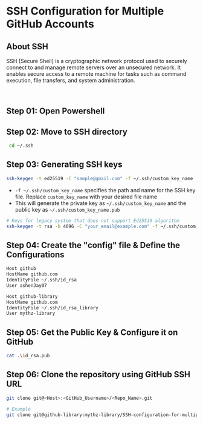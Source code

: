 # SSH Configuration for Multiple GitHub Accounts

## About SSH

SSH (Secure Shell) is a cryptographic network protocol used to securely connect to and manage remote servers over an unsecured network. It enables secure access to a remote machine for tasks such as command execution, file transfers, and system administration.

<br/>

## Step 01: Open Powershell

## Step 02: Move to SSH directory

```sh
 cd ~/.ssh
```

## Step 03: Generating SSH keys

```sh
ssh-keygen -t ed25519 -C "sample@gmail.com" -f ~/.ssh/custom_key_name

```

- `-f ~/.ssh/custom_key_name` specifies the path and name for the SSH key file. Replace `custom_key_name` with your desired file name
- This will generate the private key as `~/.ssh/custom_key_name` and the public key as `~/.ssh/custom_key_name.pub`

```sh
# Keys for legacy system that does not support Ed25519 algorithm
ssh-keygen -t rsa -b 4096 -C "your_email@example.com" -f ~/.ssh/custom_key_name
```

## Step 04: Create the "config" file & Define the Configurations

```txt
Host github
HostName github.com
IdentityFile ~/.ssh/id_rsa
User ashenJay07

Host github-library
HostName github.com
IdentityFile ~/.ssh/id_rsa_library
User mythz-library
```

## Step 05: Get the Public Key & Configure it on GitHub

```sh
cat .\id_rsa.pub
```

## Step 06: Clone the repository using GitHub SSH URL

```sh
git clone git@<Host>:<GitHub_Username>/<Repo_Name>.git
```

```sh
# Example
git clone git@github-library:mythz-library/SSH-configuration-for-multiple-GitHub-accounts.git
```
